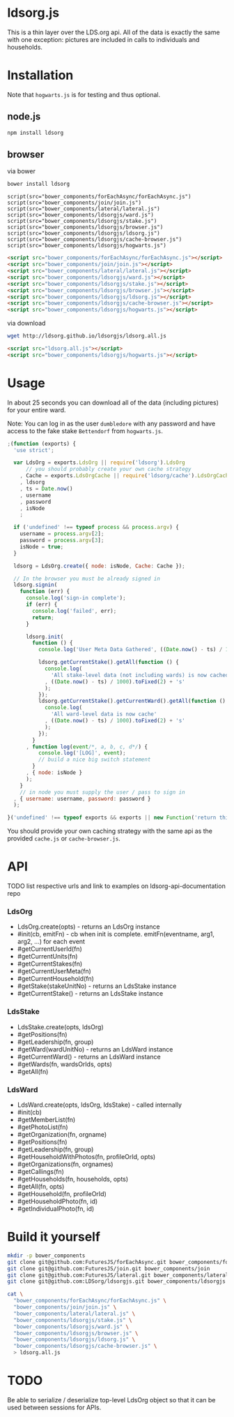 ldsorg.js
===

This is a thin layer over the LDS.org api.
All of the data is exactly the same with one exception: pictures are included in calls to individuals and households.

Installation
===

Note that `hogwarts.js` is for testing and thus optional.

node.js
---

```bash
npm install ldsorg

```

browser
---

via bower

```bash
bower install ldsorg
```

```jade
script(src="bower_components/forEachAsync/forEachAsync.js")
script(src="bower_components/join/join.js")
script(src="bower_components/lateral/lateral.js")
script(src="bower_components/ldsorgjs/ward.js")
script(src="bower_components/ldsorgjs/stake.js")
script(src="bower_components/ldsorgjs/browser.js")
script(src="bower_components/ldsorgjs/ldsorg.js")
script(src="bower_components/ldsorgjs/cache-browser.js")
script(src="bower_components/ldsorgjs/hogwarts.js")
```

```html
<script src="bower_components/forEachAsync/forEachAsync.js"></script>
<script src="bower_components/join/join.js"></script>
<script src="bower_components/lateral/lateral.js"></script>
<script src="bower_components/ldsorgjs/ward.js"></script>
<script src="bower_components/ldsorgjs/stake.js"></script>
<script src="bower_components/ldsorgjs/browser.js"></script>
<script src="bower_components/ldsorgjs/ldsorg.js"></script>
<script src="bower_components/ldsorgjs/cache-browser.js"></script>
<script src="bower_components/ldsorgjs/hogwarts.js"></script>
```

via download

```bash
wget http://ldsorg.github.io/ldsorgjs/ldsorg.all.js
```

```html
<script src="ldsorg.all.js"></script>
<script src="bower_components/ldsorgjs/hogwarts.js"></script>
```

Usage
===

In about 25 seconds you can download all of the data (including pictures) for your entire ward.

Note: You can log in as the user `dumbledore` with any password and have access to the fake stake `Bettendorf` from `hogwarts.js`.

```javascript
;(function (exports) {
  'use strict';

  var LdsOrg = exports.LdsOrg || require('ldsorg').LdsOrg
      // you should probably create your own cache strategy
    , Cache = exports.LdsOrgCache || require('ldsorg/cache').LdsOrgCache
    , ldsorg
    , ts = Date.now()
    , username
    , password
    , isNode
    ;

  if ('undefined' !== typeof process && process.argv) {
    username = process.argv[2];
    password = process.argv[3];
    isNode = true;
  }

  ldsorg = LdsOrg.create({ node: isNode, Cache: Cache });

  // In the browser you must be already signed in
  ldsorg.signin(
    function (err) {
      console.log('sign-in complete');
      if (err) {
        console.log('failed', err);
        return;
      }

      ldsorg.init(
        function () {
          console.log('User Meta Data Gathered', ((Date.now() - ts) / 1000).toFixed(2) + 's');

          ldsorg.getCurrentStake().getAll(function () {
            console.log(
              'All stake-level data (not including wards) is now cached'
            , ((Date.now() - ts) / 1000).toFixed(2) + 's'
            );
          });
          ldsorg.getCurrentStake().getCurrentWard().getAll(function () {
            console.log(
              'All ward-level data is now cache'
            , ((Date.now() - ts) / 1000).toFixed(2) + 's'
            );
          });
        }
      , function log(event/*, a, b, c, d*/) {
          console.log('[LOG]', event);
          // build a nice big switch statement
        }
      , { node: isNode }
      );
    }
    // in node you must supply the user / pass to sign in
  , { username: username, password: password }
  );

}('undefined' !== typeof exports && exports || new Function('return this')()));
```

You should provide your own caching strategy with the same api as the provided `cache.js` or `cache-browser.js`.

API
===

TODO list respective urls and link to examples on ldsorg-api-documentation repo

### LdsOrg

  * LdsOrg.create(opts) - returns an LdsOrg instance
  * #init(cb, emitFn) - cb when init is complete. emitFn(eventname, arg1, arg2, ...) for each event
  * #getCurrentUserId(fn)
  * #getCurrentUnits(fn)
  * #getCurrentStakes(fn)
  * #getCurrentUserMeta(fn)
  * #getCurrentHousehold(fn)
  * #getStake(stakeUnitNo) - returns an LdsStake instance
  * #getCurrentStake() - returns an LdsStake instance

### LdsStake

  * LdsStake.create(opts, ldsOrg)
  * #getPositions(fn)
  * #getLeadership(fn, group)
  * #getWard(wardUnitNo) - returns an LdsWard instance
  * #getCurrentWard() - returns an LdsWard instance
  * #getWards(fn, wardsOrIds, opts)
  * #getAll(fn)

### LdsWard

  * LdsWard.create(opts, ldsOrg, ldsStake) - called internally
  * #init(cb)
  * #getMemberList(fn)
  * #getPhotoList(fn)
  * #getOrganization(fn, orgname)
  * #getPositions(fn)
  * #getLeadership(fn, group)
  * #getHouseholdWithPhotos(fn, profileOrId, opts)
  * #getOrganizations(fn, orgnames)
  * #getCallings(fn)
  * #getHouseholds(fn, households, opts)
  * #getAll(fn, opts)
  * #getHousehold(fn, profileOrId)
  * #getHouseholdPhoto(fn, id)
  * #getIndividualPhoto(fn, id)

Build it yourself
===

```bash
mkdir -p bower_components
git clone git@github.com:FuturesJS/forEachAsync.git bower_components/forEachAsync
git clone git@github.com:FuturesJS/join.git bower_components/join
git clone git@github.com:FuturesJS/lateral.git bower_components/lateral
git clone git@github.com:LDSorg/ldsorgjs.git bower_components/ldsorgjs

cat \
  "bower_components/forEachAsync/forEachAsync.js" \
  "bower_components/join/join.js" \
  "bower_components/lateral/lateral.js" \
  "bower_components/ldsorgjs/stake.js" \
  "bower_components/ldsorgjs/ward.js" \
  "bower_components/ldsorgjs/browser.js" \
  "bower_components/ldsorgjs/ldsorg.js" \
  "bower_components/ldsorgjs/cache-browser.js" \
  > ldsorg.all.js
```

TODO
===

Be able to serialize / deserialize top-level LdsOrg object so that it can be used between sessions for APIs.

